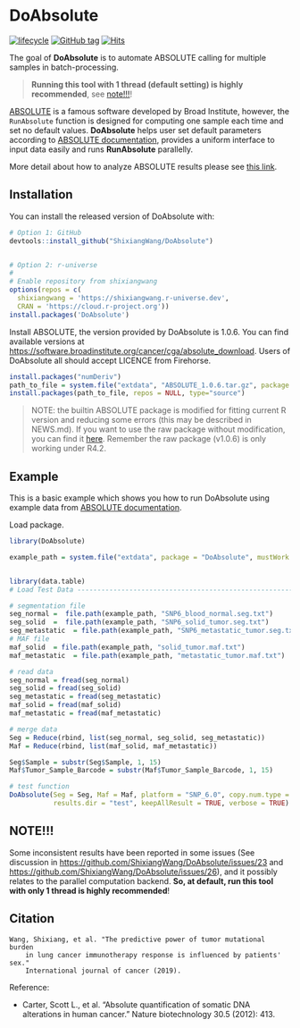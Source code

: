 
<!-- README.md is generated from README.Rmd. Please edit that file -->

# DoAbsolute

[![lifecycle](https://img.shields.io/badge/lifecycle-stable-blue.svg)](https://www.tidyverse.org/lifecycle/#stable)
[![GitHub
tag](https://img.shields.io/github/tag/ShixiangWang/DoAbsolute.svg?label=Github)](https://github.com/ShixiangWang/DoAbsolute)
[![Hits](https://hits.seeyoufarm.com/api/count/incr/badge.svg?url=https%3A%2F%2Fgithub.com%2FShixiangWang%2FDoAbsolute&count_bg=%2379C83D&title_bg=%23555555&icon=&icon_color=%23E7E7E7&title=hits&edge_flat=false)](https://hits.seeyoufarm.com)

The goal of **DoAbsolute** is to automate ABSOLUTE calling for multiple
samples in batch-processing.

> **Running this tool with 1 thread (default setting) is highly
> recommended**, see [note!!!](#note)!

[ABSOLUTE](https://www.nature.com/articles/nbt.2203) is a famous
software developed by Broad Institute, however, the `RunAbsolute`
function is designed for computing one sample each time and set no
default values. **DoAbsolute** helps user set default parameters
according to [ABSOLUTE
documentation](http://software.broadinstitute.org/cancer/software/genepattern/modules/docs/ABSOLUTE),
provides a uniform interface to input data easily and runs
**RunAbsolute** parallelly.

More detail about how to analyze ABSOLUTE results please see [this
link](http://software.broadinstitute.org/cancer/software/genepattern/analyzing-absolute-data).

## Installation

You can install the released version of DoAbsolute with:

``` r
# Option 1: GitHub
devtools::install_github("ShixiangWang/DoAbsolute")


# Option 2: r-universe
#
# Enable repository from shixiangwang
options(repos = c(
  shixiangwang = 'https://shixiangwang.r-universe.dev',
  CRAN = 'https://cloud.r-project.org'))
install.packages('DoAbsolute')
```

Install ABSOLUTE, the version provided by DoAbsolute is 1.0.6. You can
find available versions at
<https://software.broadinstitute.org/cancer/cga/absolute_download>.
Users of DoAbsolute all should accept LICENCE from Firehorse.

``` r
install.packages("numDeriv")
path_to_file = system.file("extdata", "ABSOLUTE_1.0.6.tar.gz", package = "DoAbsolute", mustWork = T)
install.packages(path_to_file, repos = NULL, type="source")
```

> NOTE: the builtin ABSOLUTE package is modified for fitting current R
> version and reducing some errors (this may be described in NEWS.md).
> If you want to use the raw package without modification, you can find
> it
> [here](https://github.com/ShixiangWang/DoAbsolute/wiki/ABSOLUTE-raw-package).
> Remember the raw package (v1.0.6) is only working under R4.2.

## Example

This is a basic example which shows you how to run DoAbsolute using
example data from [ABSOLUTE
documentation](http://software.broadinstitute.org/cancer/software/genepattern/modules/docs/ABSOLUTE).

Load package.

``` r
library(DoAbsolute)
```

``` r
example_path = system.file("extdata", package = "DoAbsolute", mustWork = T)


library(data.table)
# Load Test Data ----------------------------------------------------------

# segmentation file
seg_normal =  file.path(example_path, "SNP6_blood_normal.seg.txt")
seg_solid  =  file.path(example_path, "SNP6_solid_tumor.seg.txt")
seg_metastatic  = file.path(example_path, "SNP6_metastatic_tumor.seg.txt")
# MAF file
maf_solid  = file.path(example_path, "solid_tumor.maf.txt")
maf_metastatic  = file.path(example_path, "metastatic_tumor.maf.txt")

# read data
seg_normal = fread(seg_normal)
seg_solid = fread(seg_solid)
seg_metastatic = fread(seg_metastatic)
maf_solid = fread(maf_solid)
maf_metastatic = fread(maf_metastatic)

# merge data
Seg = Reduce(rbind, list(seg_normal, seg_solid, seg_metastatic))
Maf = Reduce(rbind, list(maf_solid, maf_metastatic))

Seg$Sample = substr(Seg$Sample, 1, 15)
Maf$Tumor_Sample_Barcode = substr(Maf$Tumor_Sample_Barcode, 1, 15)

# test function
DoAbsolute(Seg = Seg, Maf = Maf, platform = "SNP_6.0", copy.num.type = "total",
           results.dir = "test", keepAllResult = TRUE, verbose = TRUE)
```

## NOTE!!!

Some inconsistent results have been reported in some issues (See
discussion in <https://github.com/ShixiangWang/DoAbsolute/issues/23> and
<https://github.com/ShixiangWang/DoAbsolute/issues/26>), and it possibly
relates to the parallel computation backend. **So, at default, run this
tool with only 1 thread is highly recommended**!

## Citation

    Wang, Shixiang, et al. "The predictive power of tumor mutational burden 
        in lung cancer immunotherapy response is influenced by patients' sex." 
        International journal of cancer (2019).

Reference:

- Carter, Scott L., et al. “Absolute quantification of somatic DNA
  alterations in human cancer.” Nature biotechnology 30.5 (2012): 413.
